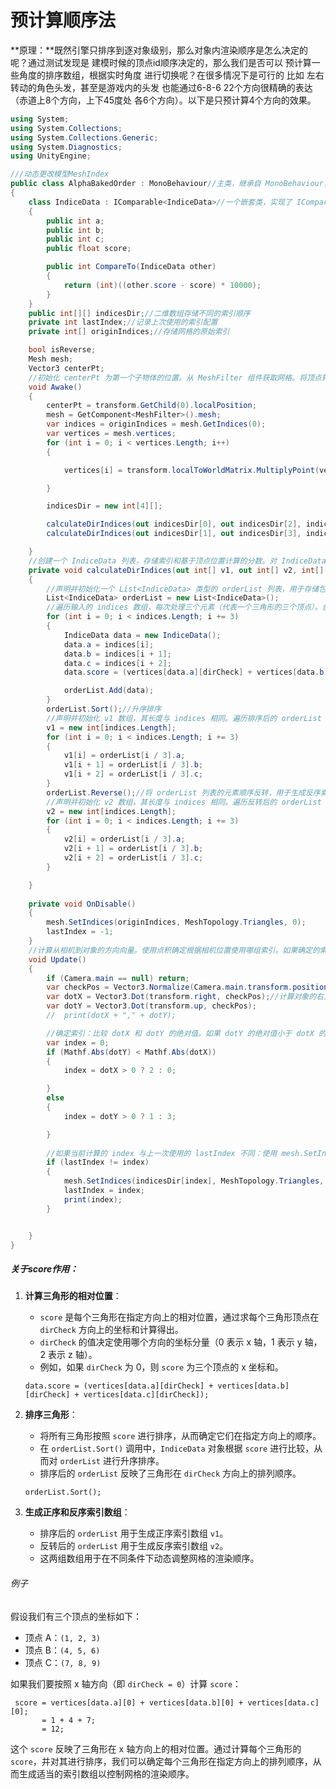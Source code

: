 # 预计算顺序法

**原理：**既然引擎只排序到逐对象级别，那么对象内渲染顺序是怎么决定的呢？通过测试发现是 建模时候的顶点id顺序决定的，那么我们是否可以 预计算一些角度的排序数组，根据实时角度 进行切换呢？在很多情况下是可行的 比如 左右转动的角色头发，甚至是游戏内的头发 也能通过6-8-6 22个方向很精确的表达（赤道上8个方向，上下45度处 各6个方向）。以下是只预计算4个方向的效果。

```c#
using System;
using System.Collections;
using System.Collections.Generic;
using System.Diagnostics;
using UnityEngine;

///动态更改模型MeshIndex
public class AlphaBakedOrder : MonoBehaviour//主类，继承自 MonoBehaviour，用于管理网格索引。
{
    class IndiceData : IComparable<IndiceData>//一个嵌套类，实现了 IComparable<IndiceData> 接口，用于排序。
    {
        public int a;
        public int b;
        public int c;
        public float score;

        public int CompareTo(IndiceData other)
        {
            return (int)((other.score - score) * 10000);
        }
    }
    public int[][] indicesDir;//二维数组存储不同的索引顺序
    private int lastIndex;//记录上次使用的索引配置
    private int[] originIndices;//存储网格的原始索引

    bool isReverse;
    Mesh mesh;
    Vector3 centerPt;
    //初始化 centerPt 为第一个子物体的位置。从 MeshFilter 组件获取网格。将顶点转换为世界坐标系。初始化 indicesDir 数组。调用 calculateDirIndices 来计算渲染所需的不同索引顺序。
    void Awake()
    {
        centerPt = transform.GetChild(0).localPosition;
        mesh = GetComponent<MeshFilter>().mesh;
        var indices = originIndices = mesh.GetIndices(0);
        var vertices = mesh.vertices;
        for (int i = 0; i < vertices.Length; i++)
        {

            vertices[i] = transform.localToWorldMatrix.MultiplyPoint(vertices[i]);

        }

        indicesDir = new int[4][];

        calculateDirIndices(out indicesDir[0], out indicesDir[2], indices, vertices, 0);
        calculateDirIndices(out indicesDir[1], out indicesDir[3], indices, vertices, 2);

    }
	//创建一个 IndiceData 列表，存储索引和基于顶点位置计算的分数。对 IndiceData 列表进行排序。用排序后的索引填充 v1，用反向排序的索引填充 v2。
    private void calculateDirIndices(out int[] v1, out int[] v2, int[] indices, Vector3[] vertices, int dirCheck)
    {
		//声明并初始化一个 List<IndiceData> 类型的 orderList 列表，用于存储包含顶点索引和分数的对象。
        List<IndiceData> orderList = new List<IndiceData>();
        //遍历输入的 indices 数组，每次处理三个元素（代表一个三角形的三个顶点）。创建一个 IndiceData 实例 data，存储当前三角形的三个顶点索引 (a, b, c)。计算当前三角形的分数 score，该分数为三个顶点在 dirCheck 方向上的坐标和。
        for (int i = 0; i < indices.Length; i += 3)
        {
            IndiceData data = new IndiceData();
            data.a = indices[i];
            data.b = indices[i + 1];
            data.c = indices[i + 2];
            data.score = (vertices[data.a][dirCheck] + vertices[data.b][dirCheck] + vertices[data.c][dirCheck]);

            orderList.Add(data);
        }
        orderList.Sort();//升序排序
        //声明并初始化 v1 数组，其长度与 indices 相同。遍历排序后的 orderList 列表，依次将每个 IndiceData 对象的顶点索引赋值给 v1 数组。
        v1 = new int[indices.Length];
        for (int i = 0; i < indices.Length; i += 3)
        {
            v1[i] = orderList[i / 3].a;
            v1[i + 1] = orderList[i / 3].b;
            v1[i + 2] = orderList[i / 3].c;
        }
        orderList.Reverse();//将 orderList 列表的元素顺序反转，用于生成反序索引数组 v2。
        //声明并初始化 v2 数组，其长度与 indices 相同。遍历反转后的 orderList 列表，依次将每个 IndiceData 对象的顶点索引赋值给 v2 数组。
        v2 = new int[indices.Length];
        for (int i = 0; i < indices.Length; i += 3)
        {
            v2[i] = orderList[i / 3].a;
            v2[i + 1] = orderList[i / 3].b;
            v2[i + 2] = orderList[i / 3].c;
        }

    }
    
    private void OnDisable()
    {
        mesh.SetIndices(originIndices, MeshTopology.Triangles, 0);
        lastIndex = -1;
    }
	//计算从相机到对象的方向向量。使用点积确定根据相机位置使用哪组索引。如果确定的索引集与上次使用的不同，则更新网格索引。
    void Update()
    {
        if (Camera.main == null) return;
        var checkPos = Vector3.Normalize(Camera.main.transform.position - transform.localToWorldMatrix.MultiplyPoint3x4(centerPt));//局部->世界，计算从对象中心点到相机位置的向量
        var dotX = Vector3.Dot(transform.right, checkPos);//计算对象的右方向向量与 checkPos 向量的点积，得到 dotX。dotX 表示相机位置在对象右方向上的投影长度。
        var dotY = Vector3.Dot(transform.up, checkPos);
        //  print(dotX + "," + dotY);

        //确定索引：比较 dotX 和 dotY 的绝对值。如果 dotY 的绝对值小于 dotX 的绝对值：如果 dotX 大于 0，设置 index 为 2；否则，设置 index 为 0。否则：如果 dotY 大于 0，设置 index 为 1；否则，设置 index 为 3。
        var index = 0;
        if (Mathf.Abs(dotY) < Mathf.Abs(dotX))
        {
            index = dotX > 0 ? 2 : 0;

        }
        else
        {
            index = dotY > 0 ? 1 : 3;

        }
        
        //如果当前计算的 index 与上一次使用的 lastIndex 不同：使用 mesh.SetIndices(indicesDir[index], MeshTopology.Triangles, 0) 更新网格的索引。更新 lastIndex 为当前的 index。打印当前的 index。
        if (lastIndex != index)
        {
            mesh.SetIndices(indicesDir[index], MeshTopology.Triangles, 0);
            lastIndex = index;
            print(index);
        }


    }
}
```

##### 关于score作用：

1. **计算三角形的相对位置**：

   - `score` 是每个三角形在指定方向上的相对位置，通过求每个三角形顶点在 `dirCheck` 方向上的坐标和计算得出。
   - `dirCheck` 的值决定使用哪个方向的坐标分量（0 表示 x 轴，1 表示 y 轴，2 表示 z 轴）。
   - 例如，如果 `dirCheck` 为 0，则 `score` 为三个顶点的 x 坐标和。

   ```
   data.score = (vertices[data.a][dirCheck] + vertices[data.b][dirCheck] + vertices[data.c][dirCheck]);
   ```

2. **排序三角形**：

   - 将所有三角形按照 `score` 进行排序，从而确定它们在指定方向上的顺序。
   - 在 `orderList.Sort()` 调用中，`IndiceData` 对象根据 `score` 进行比较，从而对 `orderList` 进行升序排序。
   - 排序后的 `orderList` 反映了三角形在 `dirCheck` 方向上的排列顺序。

   ```
   orderList.Sort();
   ```

3. **生成正序和反序索引数组**：

   - 排序后的 `orderList` 用于生成正序索引数组 `v1`。
   - 反转后的 `orderList` 用于生成反序索引数组 `v2`。
   - 这两组数组用于在不同条件下动态调整网格的渲染顺序。

###### 例子

假设我们有三个顶点的坐标如下：

- 顶点 A：`(1, 2, 3)`
- 顶点 B：`(4, 5, 6)`
- 顶点 C：`(7, 8, 9)`

如果我们要按照 x 轴方向（即 `dirCheck = 0`）计算 `score`：

```
 score = vertices[data.a][0] + vertices[data.b][0] + vertices[data.c][0];
       = 1 + 4 + 7;
       = 12;
```

这个 `score` 反映了三角形在 x 轴方向上的相对位置。通过计算每个三角形的 `score`，并对其进行排序，我们可以确定每个三角形在指定方向上的排列顺序，从而生成适当的索引数组以控制网格的渲染顺序。